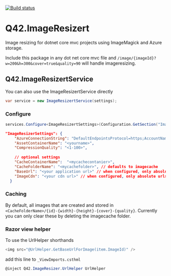[![Build status](https://ci.appveyor.com/api/projects/status/nc3782ai2n0u7wtp?svg=true)](https://ci.appveyor.com/project/Q42/q42-imageresizert)

# Q42.ImageResizert
Image resizing for dotnet core mvc projects using ImageMagick and Azure storage.

Include this package in any dot net core mvc file and `/image/{imageId}?w=200&h=300&cover=true&quality=90` will handle imageresizing.

## Q42.ImageResizertService

You can also use the ImageResizertService directly 
```cs
var service = new ImageResizertService(settings);
```

### Configure
```cs
services.Configure<ImageResizertSettings>(Configuration.GetSection("ImageResizerSettings"));
```

```json
"ImageResizerSettings": {
    "AzureConnectionString": "DefaultEndpointsProtocol=https;AccountName=<yourname>;AccountKey=<yourkey>",
    "AssetContainerName": "<yourname>",    
    "CompressionQuality": "<1-100>",
    
    // optional settings
    "CacheContainerName":  "<mycachecontanier>",
    "CacheFolderName": "<mycachefolder>", // defaults to imagecache
    "BaseUrl": "<your application url>" // when configured, only absolute urls will be returned
    "ImageCdn": "<your cdn url>" // when configured, only absolute urls will be returned. Overrides BaseUrl
  }
```

### Caching
By default, all images that are created and stored in `<CacheFolderName>/{id}-{width}-{height}-{cover}-{quality}`. Currently you can only clear these by deleting the imagecache folder.

### Razor view helper
To use the UrlHelper shorthands
```cs
<img src="@UrlHelper.GetBaseUrlForImage(item.ImageId)" />
```

add this line to `_ViewImports.csthml`
```cs
@inject Q42.ImageResizer.UrlHelper UrlHelper
```


